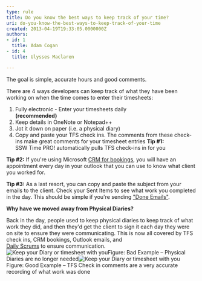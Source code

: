 ```yaml
---
type: rule
title: Do you know the best ways to keep track of your time?
uri: do-you-know-the-best-ways-to-keep-track-of-your-time
created: 2013-04-19T19:33:05.0000000Z
authors:
- id: 1
  title: Adam Cogan
- id: 4
  title: Ulysses Maclaren

---
```


 
The goal is simple, accurate hours and good comments.

​There are 4 ways developers can keep track of what they have been working on when the time comes to enter their timesheets:
 
1. Fully electronic - Enter your timesheets daily <br>      **(recommended)**
2. Keep details in OneNote or Notepad++
3. Jot it down on paper (i.e. a physical diary)
4. Copy and paste your TFS check ins. The comments from these check-ins make great comments for your timesheet entries
**Tip #1:** <br>     SSW Time PRO! automatically pulls TFS check-ins in for you


**Tip #2:** If you're using Microsoft     [CRM for bookings](/Communication/RulesToBetterCRMForUsers/Pages/How-to-book-developers-for-a-project.aspx), you will have an appointment every day in your outlook that you can use to know what client you worked for.

**Tip #3​:** As a last resort, you can copy and paste the subject from your emails to the client. Check your Sent Items to see what work you completed in the day. This should be simple if you're sending     ["Done Emails"](/Communication/RulesToBetterEmail/Pages/DoYouIncludeUsefulDetailInYourDONEEmail.aspx).

**Why have we moved away from Physical Diaries?**

Back in the day, people used to keep physical diaries to keep track of what work they did, and then they'd get the client to sign it each day they were on site to ensure they were communicating. This is now all covered by TFS check ins, CRM bookings, Outlook emails, and     [<br>      Daily Scrums](/Management/RulesToSuccessfulProjects/Pages/DailyStandUpScrum.aspx)​ to ensure communication.
![Keep your Diary or timesheet with you](/Management/Rules-to-Better-Timesheets/PublishingImages/diary.jpg)Figure: Bad Example – Physical Diaries are no longer needed![Keep your Diary or timesheet with you](/Management/Rules-to-Better-Timesheets/PublishingImages/TFS-comments.png)Figure: Good Example – TFS Check in comments are a very accurate recording of what work was done ​  
